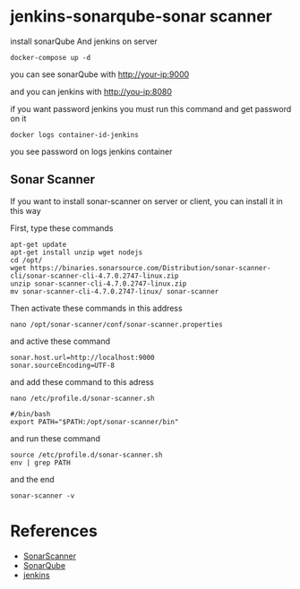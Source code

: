 # jenkins-sonarqube-sonar scanner
install sonarQube And jenkins on server

```
docker-compose up -d
```
you can see sonarQube with [http://your-ip:9000](http://your-ip:9000)

and you can jenkins with [http://you-ip:8080](http://your-ip:9000)

if you want password jenkins you must run this command and get password on it
```
docker logs container-id-jenkins
```
you see password on logs jenkins container

Sonar Scanner
--
If you want to install sonar-scanner on server or client, you can install it in this way

First, type these commands

```
apt-get update
apt-get install unzip wget nodejs
cd /opt/
wget https://binaries.sonarsource.com/Distribution/sonar-scanner-cli/sonar-scanner-cli-4.7.0.2747-linux.zip
unzip sonar-scanner-cli-4.7.0.2747-linux.zip
mv sonar-scanner-cli-4.7.0.2747-linux/ sonar-scanner
```
Then activate these commands in this address
```
nano /opt/sonar-scanner/conf/sonar-scanner.properties
```
and active these command

```
sonar.host.url=http://localhost:9000
sonar.sourceEncoding=UTF-8
```

and add these command to this adress
```
nano /etc/profile.d/sonar-scanner.sh

#/bin/bash
export PATH="$PATH:/opt/sonar-scanner/bin"
```

and run these command
```
source /etc/profile.d/sonar-scanner.sh
env | grep PATH
```

and the end 
```
sonar-scanner -v
```

# References
* [SonarScanner](https://docs.sonarqube.org/latest/analysis/scan/sonarscanner)
* [SonarQube](https://hub.docker.com/_/sonarqube)
* [jenkins](https://hub.docker.com/r/jenkins/jenkins)

